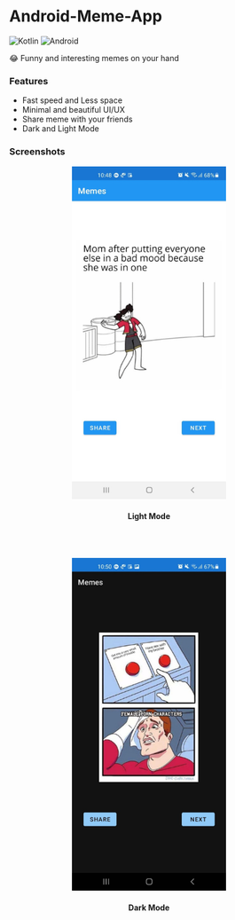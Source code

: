 # Android-Meme-App

![Kotlin](https://img.shields.io/badge/kotlin-%230095D5.svg?style=for-the-badge&logo=kotlin&logoColor=white)
![Android](https://img.shields.io/badge/Android-3DDC84?style=for-the-badge&logo=android&logoColor=white)

😂 Funny and interesting memes on your hand

### Features
- Fast speed and Less space
- Minimal and beautiful UI/UX
- Share meme with your friends
- Dark and Light Mode

### Screenshots

<p align='center'>
<img src='https://raw.githubusercontent.com/Aadityansha/Android-Meme-App/main/screenshot-1.png' height="600">
</p>
<h4 align='center'>Light Mode</h4>

<br><br>

<p align='center'>
<img src='https://raw.githubusercontent.com/Aadityansha/Android-Meme-App/main/screenshot-2.png' height="600">
</p>
<h4 align='center'>Dark Mode</h4>
